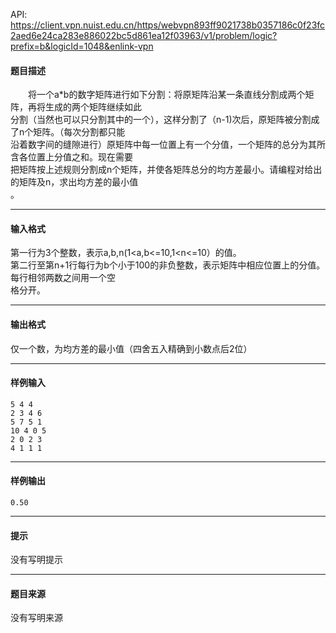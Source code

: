 API: https://client.vpn.nuist.edu.cn/https/webvpn893ff9021738b0357186c0f23fc2aed6e24ca283e886022bc5d861ea12f03963/v1/problem/logic?prefix=b&logicId=1048&enlink-vpn

#### 题目描述

　　将一个a\*b的数字矩阵进行如下分割：将原矩阵沿某一条直线分割成两个矩阵，再将生成的两个矩阵继续如此  
分割（当然也可以只分割其中的一个），这样分割了（n-1)次后，原矩阵被分割成了n个矩阵。（每次分割都只能  
沿着数字间的缝隙进行）原矩阵中每一位置上有一个分值，一个矩阵的总分为其所含各位置上分值之和。现在需要  
把矩阵按上述规则分割成n个矩阵，并使各矩阵总分的均方差最小。请编程对给出的矩阵及n，求出均方差的最小值  
。

---

#### 输入格式

第一行为3个整数，表示a,b,n(1<a,b<=10,1<n<=10）的值。  
第二行至第n+1行每行为b个小于100的非负整数，表示矩阵中相应位置上的分值。每行相邻两数之间用一个空  
格分开。  

---

#### 输出格式

仅一个数，为均方差的最小值（四舍五入精确到小数点后2位）

---

#### 样例输入
```
5 4 4
2 3 4 6
5 7 5 1
10 4 0 5
2 0 2 3
4 1 1 1
```

---

#### 样例输出
```
0.50
```

---

#### 提示

没有写明提示

---

#### 题目来源

没有写明来源